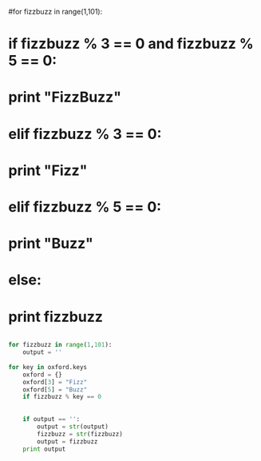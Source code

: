 
#for fizzbuzz in range(1,101):
#  if fizzbuzz % 3 == 0 and fizzbuzz % 5 == 0:
#    print "FizzBuzz"
#  elif fizzbuzz % 3 == 0:
#    print "Fizz"
#  elif fizzbuzz % 5 == 0:
#    print "Buzz"
#  else:
#    print fizzbuzz

```python

for fizzbuzz in range(1,101):
	output = ''
	
for key in oxford.keys
	oxford = {}
	oxford[3] = "Fizz"
	oxford[5] = "Buzz"
	if fizzbuzz % key == 0
		
	
	if output == '':
		output = str(output)
		fizzbuzz = str(fizzbuzz)
		output = fizzbuzz
	print output

```
